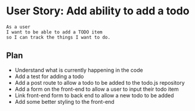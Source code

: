 # User Story: Add ability to add a todo

```
As a user
I want to be able to add a TODO item
so I can track the things I want to do.
```

## Plan

- Understand what is currently happening in the code
- Add a test for adding a todo
- Add a post route to allow a todo to be added to the todo.js repository
- Add a form on the front-end to allow a user to input their todo item
- Link front-end form to back end to allow a new todo to be added
- Add some better styling to the front-end
